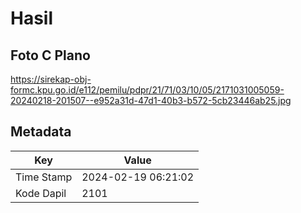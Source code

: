 # Hasil

## Foto C Plano

https://sirekap-obj-formc.kpu.go.id/e112/pemilu/pdpr/21/71/03/10/05/2171031005059-20240218-201507--e952a31d-47d1-40b3-b572-5cb23446ab25.jpg


## Metadata

| Key        | Value               |
| ---------- | ------------------- |
| Time Stamp | 2024-02-19 06:21:02 |
| Kode Dapil | 2101                |



